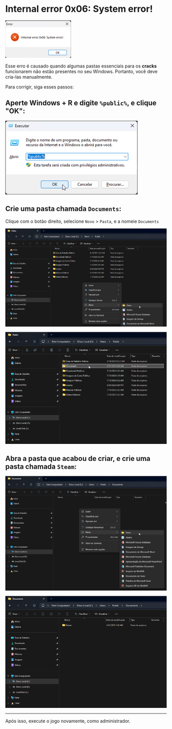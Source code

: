 # Internal error 0x06: System error!

![0x06](/assets/erros/0x06.png)

Esse erro é causado quando algumas pastas essenciais para os **cracks** funcionarem não estão presentes no seu Windows. Portanto, você deve cria-las manualmente.

Para corrigir, siga esses passos:

## Aperte Windows + R e digite `%public%`, e clique "OK":

![Windows + R](/assets/erros/windows+r.png)

## Crie uma pasta chamada `Documents`:

Clique com o botão direito, selecione `Novo` > `Pasta`, e a nomeie `Documents`

![Criar pasta Documents](/assets/erros/criar-pasta-documents.png)

![Pasta Documents](/assets/erros/pasta-documents.png)

## Abra a pasta que acabou de criar, e crie uma pasta chamada `Steam`:

![Criar pasta Steam](/assets/erros/criar-pasta-steam.png)

![Pasta Steam](/assets/erros/pasta-steam.png)

___

Após isso, execute o jogo novamente, como administrador.